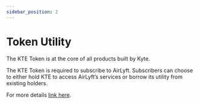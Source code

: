 ```yaml
---
sidebar_position: 2
---
```


# Token Utility

The KTE Token is at the core of all products built by Kyte. 

The KTE Token is required to subscribe to AirLyft. Subscribers can choose to either hold KTE to access AirLyft’s services or borrow its utility from existing holders.

For more details [link here](https://docs.google.com/presentation/d/1-4kELCFuYtDMYK8Sv7B230DfSw5HudQv0f0EedyHpbM/edit?usp=sharing).
